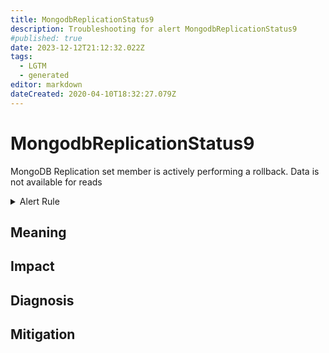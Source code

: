 ```yaml
---
title: MongodbReplicationStatus9
description: Troubleshooting for alert MongodbReplicationStatus9
#published: true
date: 2023-12-12T21:12:32.022Z
tags: 
  - LGTM
  - generated
editor: markdown
dateCreated: 2020-04-10T18:32:27.079Z
---
```


# MongodbReplicationStatus9

MongoDB Replication set member is actively performing a rollback. Data is not available for reads

<details>
  <summary>Alert Rule</summary>

{{% rule "mongodb/dcu-mongodb-exporter.yml" "MongodbReplicationStatus9" %}}

{{% comment %}}

```yaml
alert: MongodbReplicationStatus9
expr: mongodb_replset_member_state == 9
for: 0m
labels:
    severity: critical
annotations:
    summary: MongoDB replication Status 9 (instance {{ $labels.instance }})
    description: |-
        MongoDB Replication set member is actively performing a rollback. Data is not available for reads
          VALUE = {{ $value }}
          LABELS = {{ $labels }}
    runbook: https://github.com/srerun/prometheus-alerts/blob/main/content/runbooks/dcu-mongodb-exporter/MongodbReplicationStatus9.md

```

{{% /comment %}}

</details>


## Meaning
[//]: # "Short paragraph that explains what the alert means"


## Impact
[//]: # "What could / will happen if the alert is not addressed"



## Diagnosis
[//]: # "Steps to take to identify the cause of the problem"



## Mitigation
[//]: # "The steps necessary to resolve the alert"
